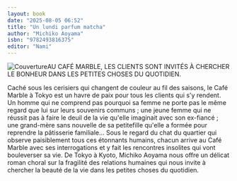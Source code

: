 ```yaml
---
layout: book
date: "2025-08-05 06:52"
title: "Un lundi parfum matcha"
author: "Michiko Aoyama"
isbn: "9782493816375"
editor: "Nami"
---
```

![Couverture](/img/9782493816375.jpeg)AU CAFÉ MARBLE, LES CLIENTS SONT INVITÉS À CHERCHER LE BONHEUR DANS LES PETITES CHOSES DU QUOTIDIEN.

Caché sous les cerisiers qui changent de couleur au fil des saisons, le Café Marble à Tokyo est un havre de paix pour tous les clients qui s'y rendent. Un homme qui ne comprend pas pourquoi sa femme ne porte pas le même regard que lui sur leurs souvenirs communs ; une jeune femme qui ne réussit pas à faire le deuil de la vie qu'elle imaginait avec son ex-fiancé ; une grand-mère sans nouvelle de sa petitefille qu'elle a formée pour reprendre la pâtisserie familiale...
Sous le regard du chat du quartier qui observe paisiblement tous ces étonnants humains, chacun arrive au Café Marble avec ses interrogations et y fait les rencontres insolites qui vont bouleverser sa vie.
De Tokyo à Kyoto, Michiko Aoyama nous offre un délicat roman choral sur la fragilité des relations humaines qui nous invite à chercher la beauté de la vie dans les petites choses du quotidien.